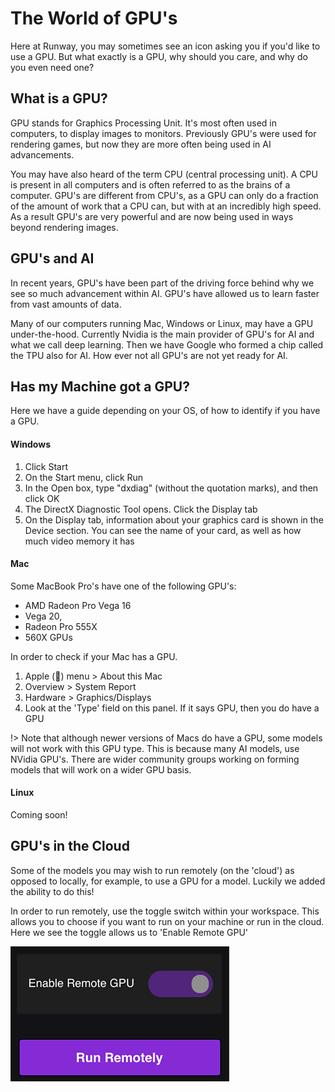 # The World of GPU's

Here at Runway, you may sometimes see an icon asking you if you'd like to use a GPU. But what exactly is a GPU, why should you care, and why do you even need one?

## What is a GPU?

GPU stands for Graphics Processing Unit. It's most often used in computers, to display images to monitors. Previously GPU's were used for rendering games, but now they are more often being used in AI advancements.

You may have also heard of the term CPU (central processing unit). A CPU is present in all computers and is often referred to as the brains of a computer. GPU's are different from CPU's, as a GPU can only do a fraction of the amount of work that a CPU can, but with at an incredibly high speed. As a result GPU's are very powerful and are now being used in ways beyond rendering images.

## GPU's and AI

In recent years, GPU's have been part of the driving force behind why we see so much advancement within AI. GPU's have allowed us to learn faster from vast amounts of data.

Many of our computers running Mac, Windows or Linux, may have a GPU under-the-hood. Currently Nvidia is the main provider of GPU's for AI and what we call deep learning. Then we have Google who formed a chip called the TPU also for AI. How ever not all GPU's are not yet ready for AI.


## Has my Machine got a GPU?

Here we have a guide depending on your OS, of how to identify if you have a GPU.

<!-- tabs:start -->

#### **Windows**

1. Click Start
2. On the Start menu, click Run
3. In the Open box, type "dxdiag" (without the quotation marks), and then click OK
4. The DirectX Diagnostic Tool opens. Click the Display tab
5. On the Display tab, information about your graphics card is shown in the Device section. You can see the name of your card, as well as how much video memory it has

#### **Mac**

Some MacBook Pro's have one of the following GPU's:

* AMD Radeon Pro Vega 16
* Vega 20,
* Radeon Pro 555X
* 560X GPUs

In order to check if your Mac has a GPU.

1. Apple () menu > About this Mac
2. Overview > System Report
3. Hardware > Graphics/Displays
4. Look at the 'Type' field on this panel. If it says GPU, then you do have a GPU

!> Note that although newer versions of Macs do have a GPU, some models will not work with this GPU type. This is because many AI models, use NVidia GPU's. There are wider community groups working on forming models that will work on a  wider GPU basis.

#### **Linux**

Coming soon!
<!-- tabs:end -->

## GPU's in the Cloud

Some of the models you may wish to run remotely (on the 'cloud') as opposed to locally, for example, to use a GPU for a model. Luckily we added the ability to do this!

In order to run remotely, use the toggle switch within your workspace. This allows you to choose if you want to run on your machine or run in the cloud. Here we see the toggle allows us to 'Enable Remote GPU'

![Remote GPU](images/model_101/running_remotely.png)
